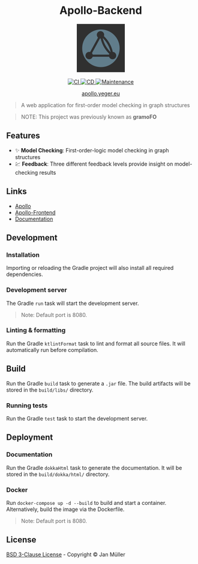 <h1 align="center">Apollo-Backend</h1>

<p align="center">
  <img src="https://raw.githubusercontent.com/DerYeger/apollo-frontend/master/src/assets/icons/android-chrome-512x512.png" alt="Logo" width="128" height="128">
</p>

<p align="center">
  <a href="https://github.com/DerYeger/apollo-backend/actions/workflows/ci.yml">
    <img alt="CI" src="https://github.com/DerYeger/apollo-backend/actions/workflows/ci.yml/badge.svg?event=push">
  </a>
  <a href="https://github.com/DerYeger/apollo-backend/actions/workflows/cd.yml">
    <img alt="CD" src="https://github.com/DerYeger/apollo-backend/actions/workflows/cd.yml/badge.svg">
  </a>
  <a href="https://github.com/DerYeger/apollo-backend/actions/workflows/maintenance.yml">
    <img alt="Maintenance" src="https://github.com/DerYeger/apollo-backend/actions/workflows/maintenance.yml/badge.svg">
  </a>
</p>

<p align="center">
   <a href="https://apollo.yeger.eu/">
    apollo.yeger.eu
  </a>
</p>

> A web application for first-order model checking in graph structures

> NOTE: This project was previously known as **gramoFO**

## Features

- ✨ **Model Checking**: First-order-logic model checking in graph structures
- 💹 **Feedback**: Three different feedback levels provide insight on model-checking results

## Links

- [Apollo](https://github.com/DerYeger/apollo)
- [Apollo-Frontend](https://github.com/DerYeger/apollo-frontend)
- [Documentation](https://apollo-backend.yeger.eu/)

## Development

### Installation

Importing or reloading the Gradle project will also install all required dependencies.

### Development server

The Gradle `run` task will start the development server.
>Note: Default port is 8080.

### Linting & formatting

Run the Gradle `ktlintFormat` task to lint and format all source files. It will automatically run before compilation.

## Build

Run the Gradle `build` task to generate a `.jar` file. The build artifacts will be stored in the `build/libs/` directory.

### Running tests

Run the Gradle `test` task to start the development server.

## Deployment

### Documentation

Run the Gradle `dokkaHtml` task to generate the documentation. It will be stored in the `build/dokka/html/` directory.

### Docker

Run `docker-compose up -d --build` to build and start a container. Alternatively, build the image via the Dockerfile.
>Note: Default port is 8080.

## License

[BSD 3-Clause License](./LICENSE) - Copyright &copy; Jan Müller
